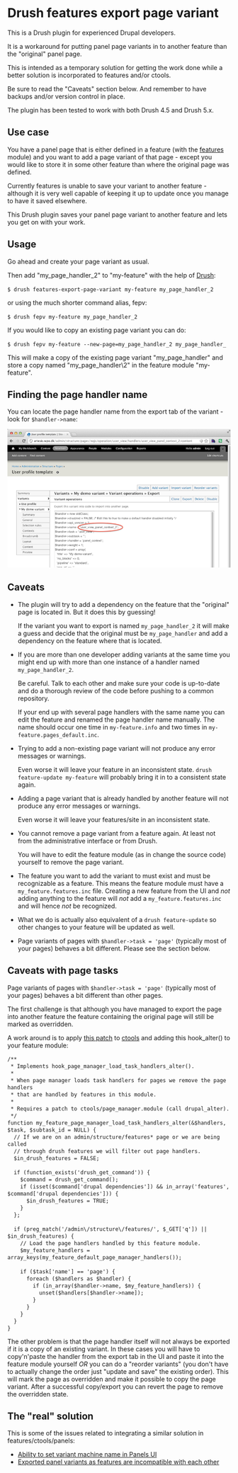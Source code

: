 # Drush features export page variant #

This is a Drush plugin for experienced Drupal developers.

It is a workaround for putting panel page variants in to another
feature than the "original" panel page.

This is intended as a temporary solution for getting the work done
while a better solution is incorporated to features and/or ctools.

Be sure to read the "Caveats" section below. And remember to have
backups and/or version control in place.

The plugin has been tested to work with both Drush 4.5 and Drush 5.x.

## Use case ##

You have a panel page that is either defined in a feature (with the
[features](http://drupal.org/project/features) module) and you want to
add a page variant of that page - except you would like to store it in
some other feature than where the original page was defined.

Currently features is unable to save your variant to another feature -
although it is very well capable of keeping it up to update once you
manage to have it saved elsewhere.

This Drush plugin saves your panel page variant to another feature and
lets you get on with your work.

## Usage ##

Go ahead and create your page variant as usual.

Then add "my\_page\_handler_2" to "my-feature" with the help of
[Drush](http://drupal.org/project/drush):
  
`$ drush features-export-page-variant my-feature my_page_handler_2`

or using the much shorter command alias, fepv:

`$ drush fepv my-feature my_page_handler_2`

If you would like to copy an existing page variant you can do:

`$ drush fepv my-feature --new-page=my_page_handler_2 my_page_handler_`

This will make a copy of the existing page variant "my\_page\_handler"
and store a copy named "my\_page\_handler\2" in the feature module
"my-feature".

## Finding the page handler name ##

You can locate the page handler name from the export tab of the
variant - look for `$handler->name`:

![Find page_handler name from URL](https://github.com/DBCDK/drush-features-export-page-variant/raw/master/demo2.png)

## Caveats ##

*   The plugin will try to add a dependency on the feature that the
    "original" page is located in. But it does this by guessing!
  
    If the variant you want to export is named `my_page_handler_2` it
    will make a guess and decide that the original must be
    `my_page_handler` and add a dependency on the feature where that
    is located.
  
*   If you are more than one developer adding variants at the same
    time you might end up with more than one instance of a handler
    named `my_page_handler_2`.
  
    Be careful. Talk to each other and make sure your code is
    up-to-date and do a thorough review of the code before pushing to
    a common repository.
  
    If your end up with several page handlers with the same name you
    can edit the feature and renamed the page handler name manually.
    The name should occur one time in `my-feature.info` and two times
    in `my-feature.pages_default.inc`.

*   Trying to add a non-existing page variant will not produce any
    error messages or warnings.
  
    Even worse it will leave your feature in an inconsistent state.
    `drush feature-update my-feature` will probably bring it in to a
    consistent state again.

*   Adding a page variant that is already handled by another feature
    will not produce any error messages or warnings.
  
    Even worse it will leave your features/site in an inconsistent
    state.

*   You cannot remove a page variant from a feature again. At least
    not from the administrative interface or from Drush.
  
    You will have to edit the feature module (as in change the source
    code) yourself to remove the page variant.
    
*   The feature you want to add the variant to must exist and must be
    recognizable as a feature. This means the feature module must have
    a `my_feature.features.inc` file. Creating a new feature from the
    UI and _not_ adding anything to the feature will _not_ add a
    `my_feature.features.inc` and will hence _not_ be recognized.

*   What we do is actually also equivalent of a `drush feature-update`
    so other changes to your feature will be updated as well.

*   Page variants of pages with `$handler->task = 'page'` (typically
    most of your pages) behaves a bit different. Please see the
    section below.
	
## Caveats with page tasks ##

Page variants of pages with `$handler->task = 'page'` (typically most
of your pages) behaves a bit different than other pages.

The first challenge is that although you have managed to export the
page into another feature the feature containing the original page
will still be marked as overridden.

A work around is to apply
[this patch](https://raw.github.com/gist/2044786/6b4ef8173f080715a8752067f7b1511a99b8b816/ctools-page_manager_load_task_handlers_alter.patch)
to [ctools](http://drupal.org/project/ctools) and adding this
hook_alter() to your feature module:

    /**
     * Implements hook_page_manager_load_task_handlers_alter().
     *
     * When page manager loads task handlers for pages we remove the page handlers
     * that are handled by features in this module.
     *
     * Requires a patch to ctools/page_manager.module (call drupal_alter).
     */
    function my_feature_page_manager_load_task_handlers_alter(&$handlers, $task, $subtask_id = NULL) {
      // If we are on an admin/structure/features* page or we are being called
      // through drush features we will filter out page handlers.
      $in_drush_features = FALSE;
    
      if (function_exists('drush_get_command')) {
        $command = drush_get_command();
        if (isset($command['drupal dependencies']) && in_array('features', $command['drupal dependencies'])) {
          $in_drush_features = TRUE;
        }
      };
    
      if (preg_match('/admin\/structure\/features/', $_GET['q']) || $in_drush_features) {
        // Load the page handlers handled by this feature module.
        $my_feature_handlers = array_keys(my_feature_default_page_manager_handlers());
    
        if ($task['name'] == 'page') {
          foreach ($handlers as $handler) {
            if (in_array($handler->name, $my_feature_handlers)) {
              unset($handlers[$handler->name]);
            }
          }
        }
      }
    }


The other problem is that the page handler itself will not always be
exported if it is a copy of an existing variant. In these cases you
will have to copy'n'paste the handler from the export tab in the UI
and paste it into the feature module yourself *OR* you can do a
"reorder variants" (you don't have to actually change the order just
"update and save" the existing order). This will mark the page as
overridden and make it possible to copy the page variant. After a
successful copy/export you can revert the page to remove the
overridden state.

## The "real" solution ##

This is some of the issues related to integrating a similar solution
in features/ctools/panels:

* [Ability to set variant machine name in Panels UI](http://drupal.org/node/813754)
* [Exported panel variants as features are incompatible with each other](http://drupal.org/node/740074)


